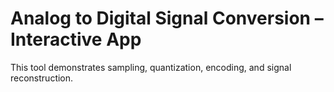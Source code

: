 # Analog to Digital Signal Conversion – Interactive App

This tool demonstrates sampling, quantization, encoding, and signal reconstruction.
